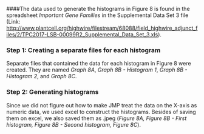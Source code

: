 ####The data used to generate the histograms in Figure 8 is found in the spreadsheet *Important Gene Families* in the Supplemental Data Set 3 file (Link: http://www.plantcell.org/highwire/filestream/68088/field_highwire_adjunct_files/2/TPC2017-LSB-00099R2_Supplemental_Data_Set_3.xls). ### Step 1: Creating a separate files for each histogramSeparate files that contained the data for each histogram in Figure 8 were created. They are named *Graph 8A*, *Graph 8B - Histogram 1*, *Graph 8B - Histogram 2*, and *Graph 8C*.     ### Step 2: Generating histograms Since we did not figure out how to make JMP treat the data on the X-axis as numeric data, we used excel to construct the histograms.  Besides of saving them on excel, we also saved them as .jpeg (*Figure 8A, Figure 8B - First histogram, Figure 8B - Second histogram, Figure 8C*).